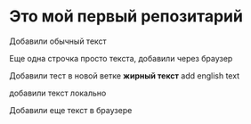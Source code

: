 # Это мой первый репозитарий

Добавили обычный текст

Еще одна строчка просто текста, добавили через браузер

Добавили тест в новой ветке **жирный текст** add english text


добавили текст локально

Добавили еще текст в браузере

